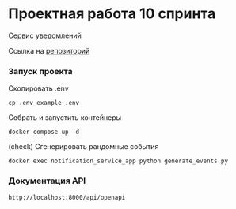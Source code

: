 # Проектная работа 10 спринта

Сервис уведомлений

Ссылка на [репозиторий](https://github.com/VadimVolkovsky/notifications_sprint_1)



### Запуск проекта


Скопировать .env
```
cp .env_example .env
```

Собрать и запустить контейнеры
```
docker compose up -d
```


(check)
 Сгенерировать рандомные события 
```
docker exec notification_service_app python generate_events.py
```


### Документация API
```
http://localhost:8000/api/openapi
```